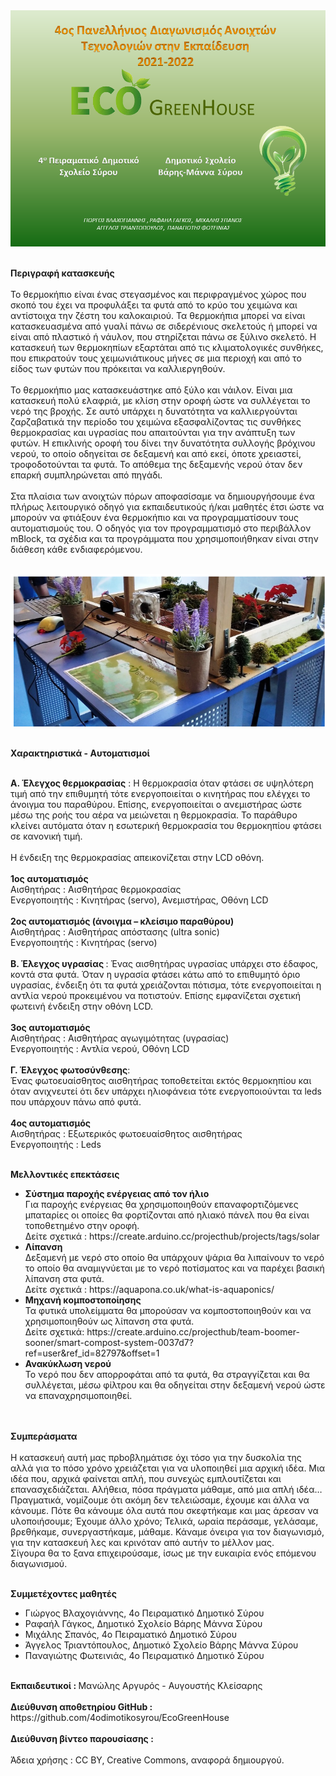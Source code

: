 <div align=center>
<img src="https://github.com/4odimotikosyrou/EcoGreenHouse/blob/main/%CE%91%CE%A6%CE%99%CE%A3%CE%91.png" width=600>
	</div>
	<br>
<p>
<b> Περιγραφή κατασκευής <br></b><br>
Το θερμοκήπιο είναι ένας στεγασμένος και περιφραγμένος χώρος που σκοπό του έχει να προφυλάξει τα φυτά από το κρύο του χειμώνα και αντίστοιχα την ζέστη του καλοκαιριού. Τα θερμοκήπια μπορεί να είναι κατασκευασμένα από γυαλί πάνω σε σιδερένιους σκελετούς ή μπορεί να είναι από πλαστικό ή νάυλον, που στηρίζεται πάνω σε ξύλινο σκελετό. Η κατασκευή των θερμοκηπίων εξαρτάται από τις κλιματολογικές συνθήκες, που επικρατούν τους χειμωνιάτικους μήνες σε μια περιοχή και από το είδος των φυτών που πρόκειται να καλλιεργηθούν. <br>
<br>
Το θερμοκήπιο μας κατασκευάστηκε από ξύλο και νάιλον. Είναι μια  κατασκευή πολύ ελαφριά, με κλίση στην οροφή ώστε να συλλέγεται το νερό της βροχής. Σε αυτό υπάρχει η δυνατότητα να καλλιεργούνται ζαρζαβατικά την περίοδο του χειμώνα εξασφαλίζοντας τις συνθήκες θερμοκρασίας και υγρασίας που απαιτούνται για την ανάπτυξη των φυτών. Η επικλινής οροφή του δίνει την δυνατότητα συλλογής βρόχινου νερού, το οποίο οδηγείται σε δεξαμενή και από εκεί, όποτε χρειαστεί, τροφοδοτούνται τα φυτά. Το απόθεμα της δεξαμενής νερού όταν δεν επαρκή συμπληρώνεται από πηγάδι.
<br><br>
    Στα πλαίσια των ανοιχτών πόρων αποφασίσαμε να δημιουργήσουμε ένα πλήρως λειτουργικό οδηγό για εκπαιδευτικούς ή/και μαθητές έτσι ώστε να μπορούν να φτιάξουν ένα θερμοκήπιο και να προγραμματίσουν τους αυτοματισμούς του. Ο οδηγός για τον προγραμματισμό στο περιβάλλον mBlock, τα σχέδια και τα προγράμματα που χρησιμοποιήθηκαν είναι στην διάθεση κάθε ενδιαφερόμενου.<br><br>
  <b>
	  <div align=center>
<img src="https://github.com/4odimotikosyrou/EcoGreenHouse/blob/main/%CE%A6%CF%89%CF%84%CE%BF%CE%B3%CF%81%CE%B1%CF%86%CE%AF%CE%B5%CF%82/%CE%9A%CE%B1%CF%84%CE%B1%CF%83%CE%BA%CE%B5%CF%85%CE%AE%20%CF%83%CE%BA%CE%B5%CE%BB%CE%B5%CF%84%CE%BF%CF%8D/%CE%A3%CF%85%CE%BD%CE%B1%CF%81%CE%BC%CE%BF%CE%BB%CF%8C%CE%B3%CE%B7%CF%83%CE%B7/%CE%93%CE%B5%CE%BD%CE%B9%CE%BA%CE%AE.PNG?raw=true" width=600>	  
	  </div>
	<br>

Χαρακτηριστικά - Αυτοματισμοί  </b><br><br>

<b>A. Έλεγχος θερμοκρασίας</b> : Η θερμοκρασία όταν φτάσει σε υψηλότερη τιμή από την επιθυμητή τότε ενεργοποιείται ο κινητήρας που ελέγχει το άνοιγμα του παραθύρου. Επίσης, ενεργοποιείται ο ανεμιστήρας ώστε μέσω της ροής του αέρα να μειώνεται η θερμοκρασία. Το παράθυρο κλείνει αυτόματα όταν η εσωτερική θερμοκρασία του θερμοκηπίου φτάσει σε κανονική τιμή.  
<br>
Η ένδειξη της θερμοκρασίας απεικονίζεται στην LCD οθόνη.
<br><br>
<b>1ος αυτοματισμός</b> <br>
Αισθητήρας : Αισθητήρας θερμοκρασίας <br>
Ενεργοποιητής :  Κινητήρας (servo), Ανεμιστήρας, Οθόνη LCD<br>
<br><b>
2ος αυτοματισμός (άνοιγμα – κλείσιμο παραθύρου)</br></b>
Αισθητήρας : Αισθητήρας απόστασης (ultra sonic)<br>
Ενεργοποιητής :  Κινητήρας (servo)<br>
<br>
<b>
Β. Έλεγχος υγρασίας </b>: Ένας αισθητήρας υγρασίας υπάρχει στο έδαφος, κοντά στα φυτά. Όταν η υγρασία φτάσει κάτω από το επιθυμητό όριο υγρασίας, ένδειξη ότι τα φυτά χρειάζονται πότισμα, τότε ενεργοποιείται η αντλία νερού προκειμένου να ποτιστούν. Επίσης εμφανίζεται σχετική φωτεινή ένδειξη στην οθόνη LCD.
<b><br><br>
3ος αυτοματισμός <br></b>
Αισθητήρας : Aισθητήρας αγωγιμότητας (υγρασίας) <br>
Ενεργοποιητής :  Αντλία νερού, Οθόνη LCD<br>
<b><br>
Γ. Έλεγχος φωτοσύνθεσης</b>: <br>Ένας φωτοευαίσθητος αισθητήρας τοποθετείται εκτός θερμοκηπίου και όταν ανιχνευτεί ότι δεν υπάρχει ηλιοφάνεια τότε ενεργοποιούνται τα leds που υπάρχουν πάνω από φυτά.<br>
<b><br>
4ος αυτοματισμός</br></b>
Αισθητήρας : Εξωτερικός φωτοευαίσθητος αισθητήρας  <br>
Ενεργοποιητής :  Leds

<br><b>
Μελλοντικές επεκτάσεις</b><br>

<ul><b>
<li>    Σύστημα παροχής ενέργειας από τον ήλιο</b><br>
Για παροχής ενέργειας θα χρησιμοποιηθούν επαναφορτιζόμενες μπαταρίες οι οποίες θα φορτίζονται από ηλιακό πάνελ που θα είναι τοποθετημένο στην οροφή.<br>
Δείτε σχετικά : https://create.arduino.cc/projecthub/projects/tags/solar
    <br><b>
    <li> Λίπανση </b> <br>
Δεξαμενή με νερό στο οποίο θα υπάρχουν ψάρια θα λιπαίνουν το νερό το οποίο θα αναμιγνύεται με το νερό ποτίσματος και να παρέχει βασική λίπανση στα φυτά.<br>
Δείτε σχετικά : https://aquapona.co.uk/what-is-aquaponics/
<b><br>
   <li> Μηχανή κομποστοποίησης</b><br>
	Τα φυτικά υπολείμματα θα μπορούσαν να κομποστοποιηθούν και να χρησιμοποιηθούν ως λίπανση στα φυτά.<br>
Δείτε σχετικά: https://create.arduino.cc/projecthub/team-boomer-sooner/smart-compost-system-0037d7?ref=user&ref_id=82797&offset=1
<br><b>
    <li>Ανακύκλωση νερού</b><br>
	Το νερό που δεν απορροφάται από τα φυτά, θα στραγγίζεται και θα συλλέγεται, μέσω φίλτρου και θα οδηγείται στην δεξαμενή νερού ώστε να επαναχρησιμοποιηθεί.
</ul>
  <b><br><br></ul>
Συμπεράσματα</b><br><br>
Η κατασκευή αυτή μας πρbοβλημάτισε όχι τόσο για την δυσκολία της αλλά για το πόσο χρόνο χρειάζεται για να υλοποιηθεί μια αρχική ιδέα. Μια ιδέα που, αρχικά φαίνεται απλή, που συνεχώς εμπλουτίζεται και επανασχεδιάζεται. Αλήθεια, πόσα πράγματα μάθαμε, από μια απλή ιδέα…<br>
Πραγματικά, νομίζουμε ότι ακόμη δεν τελειώσαμε, έχουμε και άλλα να κάνουμε. Πότε θα κάνουμε όλα αυτά που σκεφτήκαμε και μας άρεσαν να υλοποιήσουμε; Έχουμε άλλο χρόνο; 
Τελικά, ωραία περάσαμε, γελάσαμε, βρεθήκαμε, συνεργαστήκαμε, μάθαμε. Κάναμε όνειρα για τον διαγωνισμό, για την κατασκευή λες και κρινόταν από αυτήν το μέλλον μας. 
<br>Σίγουρα θα το ξανα επιχειρούσαμε, ίσως με την ευκαιρία ενός επόμενου διαγωνισμού.

 <br><b>
Συμμετέχοντες μαθητές </b>
<ul>
<li>Γιώργος Βλαχογιάννης, 4ο Πειραματικό Δημοτικό Σύρου
<li>Ραφαήλ Γάγκος, Δημοτικό Σχολείο Βάρης Μάννα Σύρου
<li>Μιχάλης Σπανός, 4ο Πειραματικό Δημοτικό Σύρου
<li>Άγγελος Τριαντόπουλος, Δημοτικό Σχολείο Βάρης Μάννα Σύρου
<li>Παναγιώτης Φωτεινιάς, 4ο Πειραματικό Δημοτικό Σύρου
</ul><br>
  <b>Εκπαιδευτικοί : </b> Μανώλης Αργυρός - Αυγουστής Κλείσαρης
 <br><br>
<b>Διεύθυνση αποθετηρίου GitHub :</b>  https://github.com/4odimotikosyrou/EcoGreenHouse
<br><br>
<b>Διεύθυνση βίντεο παρουσίασης : </b>
 <br><br>
Άδεια χρήσης : CC BY, Creative Commons, αναφορά δημιουργού.
